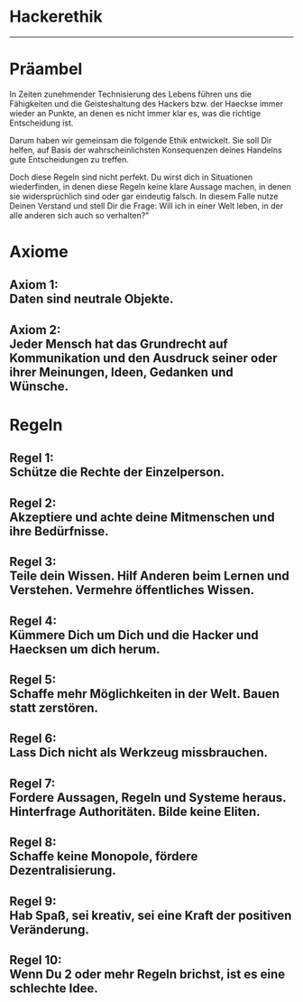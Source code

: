 # Hackerethik

<hr>

# Präambel

In Zeiten zunehmender Technisierung des Lebens führen uns die Fähigkeiten und die Geisteshaltung des Hackers bzw. der Haeckse immer wieder an Punkte, an denen es nicht immer klar es, was die richtige Entscheidung ist.

Darum haben wir gemeinsam die folgende Ethik entwickelt. Sie soll Dir helfen, auf Basis der wahrscheinlichsten Konsequenzen deines Handelns gute Entscheidungen zu treffen.

Doch diese Regeln sind nicht perfekt. Du wirst dich in Situationen wiederfinden, in denen diese Regeln keine klare Aussage machen, in denen sie widersprüchlich sind oder gar eindeutig falsch. In diesem Falle nutze Deinen Verstand und stell Dir die Frage: Will ich in einer Welt leben, in der alle anderen sich auch so verhalten?"

# Axiome

## Axiom 1:<br> Daten sind **neutrale Objekte**.

## Axiom 2:<br> Jeder Mensch hat das **Grundrecht auf Kommunikation** und den Ausdruck seiner oder ihrer Meinungen, Ideen, Gedanken und Wünsche.

# Regeln

## Regel 1:<br> Schütze die **Rechte der Einzelperson**.

## Regel 2:<br> Akzeptiere und **achte deine Mitmenschen** und ihre Bedürfnisse.

## Regel 3:<br> Teile dein Wissen. Hilf Anderen beim Lernen und Verstehen. **Vermehre öffentliches Wissen**.

## Regel 4:<br> Kümmere Dich um Dich und die Hacker und Haecksen um dich herum.

## Regel 5:<br> Schaffe mehr Möglichkeiten in der Welt. **Bauen statt zerstören**.

## Regel 6:<br> Lass Dich nicht **als Werkzeug missbrauchen**.

## Regel 7:<br> **Fordere Aussagen, Regeln und Systeme heraus**. Hinterfrage Authoritäten. Bilde keine Eliten.

## Regel 8:<br> Schaffe keine Monopole, fördere **Dezentralisierung**.

## Regel 9:<br> Hab **Spaß**, sei **kreativ**, sei eine Kraft der **positiven Veränderung**.

## Regel 10:<br>Wenn Du **2 oder mehr Regeln** brichst, ist es eine schlechte Idee.


